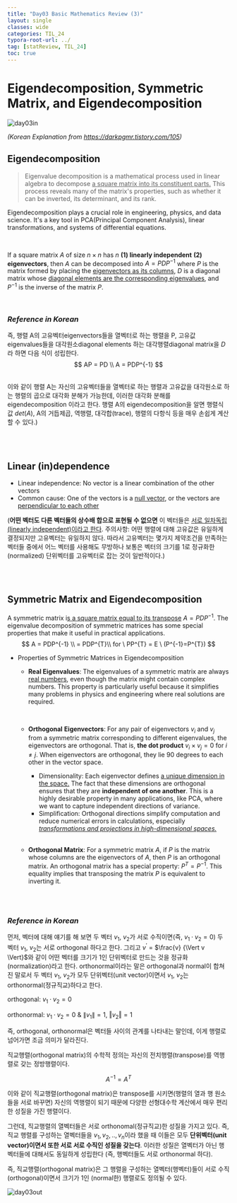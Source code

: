 ```yaml
---
title: "Day03 Basic Mathematics Review (3)"
layout: single
classes: wide
categories: TIL_24
typora-root-url: ../
tag: [statReview, TIL_24]
toc: true
---
```


# Eigendecomposition, Symmetric Matrix, and Eigendecomposition

<img src="/blog/images/2024-05-16-TIL24_Day3/360F2DDF-9B34-4EE4-8A79-D4802F54D179.jpeg" alt="day03in">



*(Korean Explanation from https://darkpgmr.tistory.com/105)*

## Eigendecomposition

> Eigenvalue decomposition is a mathematical process used in linear algebra to decompose <u>a square matrix into its constituent parts.</u> This process reveals many of the matrix's properties, such as whether it can be inverted, its determinant, and its rank. 

Eigendecomposition plays a crucial role in engineering, physics, and data science. It's a key tool in PCA(Principal Component Analysis), linear transformations, and systems of differential equations. 

<br>

If a square matrix $A$ of size $n \times n$ has $n$ **(1) linearly independent** **(2) eigenvectors**, then $A$ can be decomposed into $A= PDP^{-1}$ where $P$ is the matrix formed by placing the <u>eigenvectors as its columns</u>, $D$ is a diagonal matrix whose <u>diagonal elements are the corresponding eigenvalues</u>, and $P^{-1}$ is the inverse of the matrix $P$.

<br>

### *Reference in Korean*

즉, 행렬 A의 고유벡터eigenvectors들을 열벡터로 하는 행렬을 P, 고유값eigenvalues들을 대각원소diagonal elements 하는 대각행렬diagonal matrix을 $D$라 하면 다음 식이 성립한다. <br>
$$
AP = PD \\
A = PDP^{-1}
$$

<br>이와 같이 행렬 A는 자신의 고유벡터들을 열벡터로 하는 행렬과 고유값을 대각원소로 하는 행렬의 곱으로 대각화 분해가 가능한데, 이러한 대각화 분해를 eigendecomposition 이라고 한다. 행렬 A의 eigendecomposition을 알면 행렬식 값 $det(A)$, A의 거듭제곱, 역행렬, 대각합(trace), 행렬의 다항식 등을 매우 손쉽게 계산할 수 있다.)

<br><br>

## **Linear (in)dependence**

- Linear independence: No vector is a linear combination of the other vectors
- Common cause: One of the vectors is a <u>null vector</u>, or the vectors are <u>perpendicular to each other</u> <br>

(**어떤 벡터도 다른 벡터들의 상수배 합으로 표현될 수 없으면** 이 벡터들은 <u>서로 일차독립(linearly independent)이라고 한다</u>. 주의사항: 어떤 행렬에 대해 고유값은 유일하게 결정되지만 고유벡터는 유일하지 않다. 따라서 고유벡터는 몇가지 제약조건을 만족하는 벡터들 중에서 어느 벡터를 사용해도 무방하나 보통은 벡터의 크기를 1로 정규화한(normalized) 단위벡터를 고유벡터로 잡는 것이 일반적이다.)

<br><br>

## **Symmetric Matrix and Eigendecomposition**

A symmetric matrix i<u>s a square matrix equal to its transpose</u> $A = PDP^{-1}$​. The eigenvalue decomposition of symmetric matrices has some special properties that make it useful in practical applications. 
$$
A = PDP^{-1}  \\
  = PDP^{T}\\
for \ PP^{T} = E \ (P^{-1}=P^{T})
$$




- Properties of Symmetric Matrices in Eigendecomposition
  
  - **Real Eigenvalues**: The eigenvalues of a symmetric matrix are always <u>real numbers</u>, even though the matrix might contain complex numbers. This property is particularly useful because it simplifies many problems in physics and engineering where real solutions are required.
  
    <br>
  
  - **Orthogonal** **Eigenvectors**: For any pair of eigenvectors $v_i$ and $v_j$ from a symmetric matrix corresponding to different eigenvalues, the eigenvectors are orthogonal. That is, **the dot product** $v_i \times v_j = 0$ for $i \neq j$​.  When eigenvectors are orthogonal, they lie 90 degrees to each other in the vector space. 
    
    - Dimensionality: Each eigenvector defines <u>a unique dimension in the space.</u> The fact that these dimensions are orthogonal ensures that they are **independent of one another**. This is a highly desirable property in many applications, like PCA, where we want to capture independent directions of variance.
    - Simplification: Orthogonal directions simplify computation and reduce numerical errors in calculations, especially <u>*transformations and projections in high-dimensional spaces.*</u>
    
    <br>
    
  - **Orthogonal Matrix**: For a symmetric matrix $A$, if $P$ is the matrix whose columns are the eigenvectors of $A$, then $P$ is an orthogonal matrix. An orthogonal matrix has a special property: $P^T = P^{-1}$. This equality implies that transposing the matrix $P$​ is equivalent to inverting it.

<br><br>

### *Reference in Korean*

먼저, 벡터에 대해 얘기를 해 보면 두 벡터 $v_1$, $v_2$가 서로 수직이면(즉, $v_1·v_2=0$) 두 벡터 $v_1$, $v_2$는 서로 orthogonal 하다고 한다. 그리고 $v^{'}$ = $\frac{v} {\Vert v \Vert}$와 같이 어떤 벡터를 크기가 1인 단위벡터로 만드는 것을 정규화(normalization)라고 한다. orthonormal이라는 말은 orthogonal과 normal이 합쳐진 말로서 두 벡터 $v_1$, $v_2$가 모두 단위벡터(unit vector)이면서 $v_1$, $v_2$는 orthonormal(정규직교)하다고 한다.

orthogonal: $v_1·v_2= 0$

orthonormal: $v_1·v_2 = 0$  &  $\lVert v_1 \rVert =1$, $\Vert v_2 \Vert = 1$



즉, orthogonal, orthonormal은 벡터들 사이의 관계를 나타내는 말인데, 이게 행렬로 넘어가면 조금 의미가 달라진다.



직교행렬(orthogonal matrix)의 수학적 정의는 자신의 전치행렬(transpose)를 역행렬로 갖는 정방행렬이다.  

$$A^{-1} = A^T$$

이와 같이 직교행렬(orthogonal matrix)은 transpose를 시키면(행렬의 열과 행 원소들을 서로 바꾸면) 자신의 역행렬이 되기 때문에 다양한 선형대수학 계산에서 매우 편리한 성질을 가진 행렬이다.



그런데, 직교행렬의 열벡터들은 서로 orthonomal(정규직교)한 성질을 가지고 있다. 즉, 직교 행렬를 구성하는 열벡터들을 $v_1, v_2, .., v_n$이라 했을 때 이들은 모두 **단위벡터(unit vector)이면서 또한 서로 서로 수직인 성질을 갖는다**. 이러한 성질은 열벡터가 아닌 행벡터들에 대해서도 동일하게 성립한다 (즉, 행벡터들도 서로 orthonormal 하다).



즉, 직교행렬(orthogonal matrix)은 그 행렬을 구성하는 열벡터(행벡터)들이 서로 수직(orthogonal)이면서 크기가 1인 (normal한) 행렬로도 정의될 수 있다.



<img src="/blog/images/2024-05-16-TIL24_Day3/63841F63-292D-47F9-A914-317B42FE3350.jpeg" alt="day03out">

